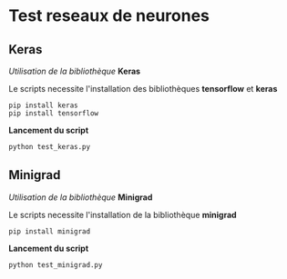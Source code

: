 # Test reseaux de neurones

## Keras

*Utilisation de la bibliothèque* **Keras**

Le scripts necessite l'installation des bibliothèques **tensorflow** et **keras**

```shell
pip install keras
pip install tensorflow
```

**Lancement du script**

```bash
python test_keras.py
```

## Minigrad

*Utilisation de la bibliothèque* **Minigrad**

Le scripts necessite l'installation de la bibliothèque **minigrad**

```shell
pip install minigrad
```

**Lancement du script**

```bash
python test_minigrad.py
```
